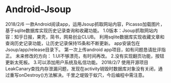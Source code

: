 # Android-Jsoup
2018/2/6
一款Android阅读app，运用Jsoup抓取网站内容，Picasso加载图片，基于sqlite数据库实现历史记录查询和收藏功能。
1.0版本：Jsoup抓取网站内容：知乎日报，果壳，简书，网易创业CLUB。
        利用sqlite数据库实现收藏文章和查询历史记录功能，让历史记录保持15条和不断更新。
        app安装包在Jsoup/app/release目录下。
第一次上传android app项目，如有问题恳请批评指正。
未来修改的方向：
1.UI不够漂亮，有时间再改。
2.没有实现翻页功能，按钮更新太死板。
3.可以添加用户系统及私信功能。
2018/2/7
使用开源项目LeakCanary查找内存泄漏问题，发现在activity销毁时数据库对象没有关闭，通过重写onDestroy()方法解决。千里之堤毁于蚁穴，今后编程中需注意。
